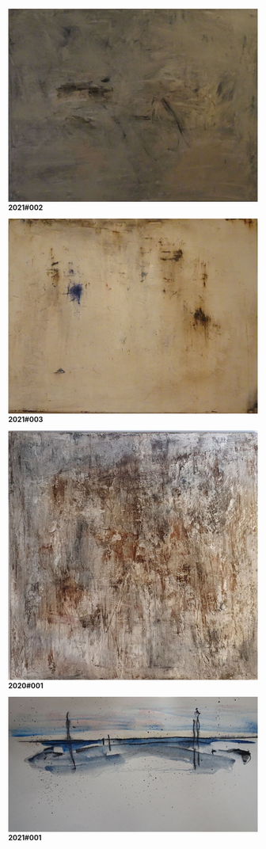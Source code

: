 <!--![Image](images/2020-001.jpg)-->
<img src="images/2021-002.jpg"/><b>2021#002</b>
<p></p>
<img src="images/2021-003.jpg"/><b>2021#003</b>
<p></p>
<img src="images/2020-001.jpg"/><b>2020#001</b>
<p></p>
<img src="images/2021-001.jpg"/><b>2021#001</b>
<p></p>

